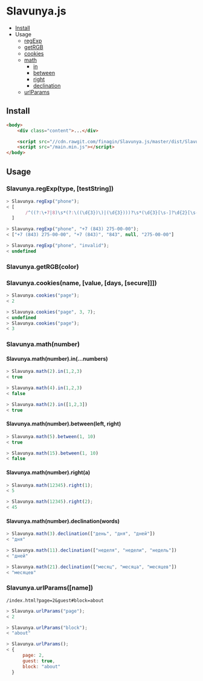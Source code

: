 # Slavunya.js

* [Install](#install)
* Usage
    * [regExp](#slavunyaregexptype-teststring)
    * [getRGB](#slavunyagetrgbcolor)
    * [cookies](#slavunyacookiesname-value-days-secure)
    * [math](#slavunyamathnumber)
        * [in](#slavunyamathnumberinnumbers)
        * [between](#slavunyamathnumberbetweenleft-right)
        * [right](#slavunyamathnumberrighta)
        * [declination](#slavunyamathnumberdeclinationwords)
    * [urlParams](#slavunyaurlparamsname)

## Install
```html
<body>
    <div class="content">...</div>

    <script src="//cdn.rawgit.com/finagin/Slavunya.js/master/dist/Slavunya.min.js"></script>
    <script src="/main.min.js"></script>
</body>
```
## Usage
### Slavunya.regExp(type, [testString])
```js
> Slavunya.regExp("phone");
< [
       /^((?:\+7|8)\s*(?:\((\d{3})\)|(\d{3})))?\s*(\d{3}[\s-]?\d{2}[\s-]?\d{2})$/
  ]
```
```js
> Slavunya.regExp("phone", "+7 (843) 275-00-00");
< ["+7 (843) 275-00-00", "+7 (843)", "843", null, "275-00-00"]

> Slavunya.regExp("phone", "invalid");
< undefined
```
### Slavunya.getRGB(color)
### Slavunya.cookies(name, [value, [days, [secure]]])
```js
> Slavunya.cookies("page");
< 2

> Slavunya.cookies("page", 3, 7);
< undefined
> Slavunya.cookies("page");
< 3
```
### Slavunya.math(number)
#### Slavunya.math(number).in(...numbers)
```js
> Slavunya.math(2).in(1,2,3)
< true

> Slavunya.math(4).in(1,2,3)
< false

> Slavunya.math(2).in([1,2,3])
< true
```
#### Slavunya.math(number).between(left, right)
```js
> Slavunya.math(5).between(1, 10)
< true

> Slavunya.math(15).between(1, 10)
< false
```
#### Slavunya.math(number).right(a)
```js
> Slavunya.math(12345).right(1);
< 5

> Slavunya.math(12345).right(2);
< 45
```
#### Slavunya.math(number).declination(words)
```js
> Slavunya.math(3).declination(["день", "дня", "дней"])
< "дня"

> Slavunya.math(11).declination(["неделя", "недели", "недель"])
< "дней"

> Slavunya.math(21).declination(["месяц", "месяца", "месяцев"])
< "месяцев"
```
### Slavunya.urlParams([name])
``` /index.html?page=2&guest#block=about ```
```js
> Slavunya.urlParams("page");
< 2

> Slavunya.urlParams("block");
< "about"

> Slavunya.urlParams();
< {
      page: 2,
      guest: true,
      block: "about"
  }
```
